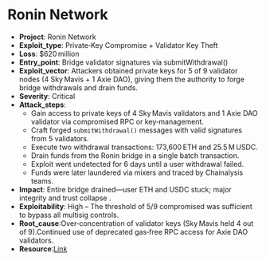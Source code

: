 # Ronin Network

- **Project**: Ronin Network 
- **Exploit_type**: Private‑Key Compromise + Validator Key Theft
- **Loss**:  $620 million
- **Entry_point**: Bridge validator signatures via submitWithdrawal()
- **Exploit_vector**: Attackers obtained private keys for 5 of 9 validator nodes (4 Sky Mavis + 1 Axie DAO), giving them the authority to forge bridge withdrawals and drain funds.
- **Severity**: Critical
- **Attack_steps**:
    - Gain access to private keys of 4 Sky Mavis validators and 1 Axie DAO validator via compromised RPC or key‑management.
    - Craft forged `submitWithdrawal()` messages with valid signatures from 5 validators.
    - Execute two withdrawal transactions: 173,600 ETH and 25.5 M USDC.
    - Drain funds from the Ronin bridge in a single batch transaction.
    - Exploit went undetected for 6 days until a user withdrawal failed.
    - Funds were later laundered via mixers and traced by Chainalysis teams.
- **Impact**: Entire bridge drained—user ETH and USDC stuck; major integrity and trust collapse .
- **Exploitability**: High – The threshold of 5/9 compromised was sufficient to bypass all multisig controls.
- **Root_cause**:Over‑concentration of validator keys (Sky Mavis held 4 out of 9).Continued use of deprecated gas‑free RPC access for Axie DAO validators.
- **Resource**:[Link](https://www.bbc.com/news/technology-60933174)
